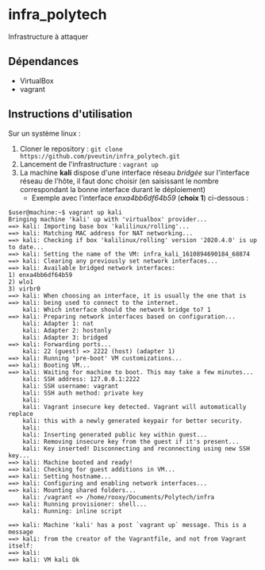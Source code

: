 # infra_polytech
Infrastructure à attaquer

## Dépendances

- VirtualBox
- vagrant

## Instructions d'utilisation

Sur un système linux : 

1. Cloner le repository : `git clone https://github.com/pveutin/infra_polytech.git`
2. Lancement de l'infrastructure : `vagrant up`
3. La machine **kali** dispose d'une interface réseau *bridgée* sur l'interface réseau de l'hôte, il faut donc choisir (en saisissant le nombre correspondant la bonne interface durant le déploiement) 
    - Exemple avec l'interface *enxa4bb6df64b59* (**choix 1**) ci-dessous : 
```
$user@machine:~$ vagrant up kali     
Bringing machine 'kali' up with 'virtualbox' provider...
==> kali: Importing base box 'kalilinux/rolling'...
==> kali: Matching MAC address for NAT networking...
==> kali: Checking if box 'kalilinux/rolling' version '2020.4.0' is up to date...
==> kali: Setting the name of the VM: infra_kali_1610894690184_68874
==> kali: Clearing any previously set network interfaces...
==> kali: Available bridged network interfaces:
1) enxa4bb6df64b59
2) wlo1
3) virbr0
==> kali: When choosing an interface, it is usually the one that is
==> kali: being used to connect to the internet.
    kali: Which interface should the network bridge to? 1
==> kali: Preparing network interfaces based on configuration...
    kali: Adapter 1: nat
    kali: Adapter 2: hostonly
    kali: Adapter 3: bridged
==> kali: Forwarding ports...
    kali: 22 (guest) => 2222 (host) (adapter 1)
==> kali: Running 'pre-boot' VM customizations...
==> kali: Booting VM...
==> kali: Waiting for machine to boot. This may take a few minutes...
    kali: SSH address: 127.0.0.1:2222
    kali: SSH username: vagrant
    kali: SSH auth method: private key
    kali: 
    kali: Vagrant insecure key detected. Vagrant will automatically replace
    kali: this with a newly generated keypair for better security.
    kali: 
    kali: Inserting generated public key within guest...
    kali: Removing insecure key from the guest if it's present...
    kali: Key inserted! Disconnecting and reconnecting using new SSH key...
==> kali: Machine booted and ready!
==> kali: Checking for guest additions in VM...
==> kali: Setting hostname...
==> kali: Configuring and enabling network interfaces...
==> kali: Mounting shared folders...
    kali: /vagrant => /home/rooxy/Documents/Polytech/infra
==> kali: Running provisioner: shell...
    kali: Running: inline script

==> kali: Machine 'kali' has a post `vagrant up` message. This is a message
==> kali: from the creator of the Vagrantfile, and not from Vagrant itself:
==> kali: 
==> kali: VM kali Ok

```

